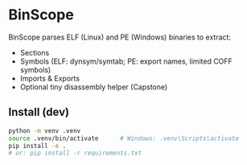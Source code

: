 # BinScope

BinScope parses ELF (Linux) and PE (Windows) binaries to extract:
- Sections
- Symbols (ELF: dynsym/symtab; PE: export names, limited COFF symbols)
- Imports & Exports
- Optional tiny disassembly helper (Capstone)

## Install (dev)
```bash
python -m venv .venv
source .venv/bin/activate      # Windows: .venv\Scripts\activate
pip install -e .
# or: pip install -r requirements.txt
